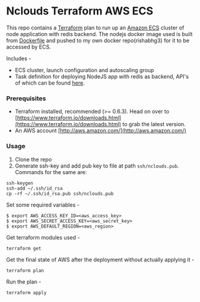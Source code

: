 # Nclouds Terraform AWS ECS

This repo contains a [Terraform](https://www.terraform.io) plan to run up an [Amazon ECS](http://docs.aws.amazon.com/AmazonECS/latest/developerguide/Welcome.html) cluster of node application with redis backend. The nodejs docker image used is built from [Dockerfile](https://github.com/rgupta993/nclouds-docker-compose/blob/master/docker-compose-app/nclouds-app/Dockerfile) and pushed to my own docker repo(rishabhg3) for it to be accessed by ECS.

Includes -

  * ECS cluster, launch configuration and autoscaling group
  * Task definition for deploying NodeJS app with redis as backend, API's of which can be found [here](https://github.com/rgupta993/nclouds-app#apis).

### Prerequisites

* Terraform installed, recommended (>= 0.6.3). Head on over to [https://www.terraform.io/downloads.html](https://www.terraform.io/downloads.html) to grab the latest version.
* An AWS account [http://aws.amazon.com/](http://aws.amazon.com/)

### Usage

1. Clone the repo
2. Generate ssh-key and add pub key to file at path `ssh/nclouds.pub`. Commands for the same are:
```
ssh-keygen
ssh-add ~/.ssh/id_rsa
cp -rf ~/.ssh/id_rsa.pub ssh/nclouds.pub
```
Set some required variables -

```
$ export AWS_ACCESS_KEY_ID=<aws_access_key>
$ export AWS_SECRET_ACCESS_KEY=<aws_secret_key>
$ export AWS_DEFAULT_REGION=<aws_region>
```
Get terraform modules used -

```
terraform get
```

Get the final state of AWS after the deployment without actually applying it -

```
terraform plan
```

Run the plan -
```
terraform apply
```

